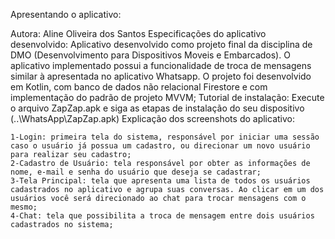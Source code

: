 Apresentando o aplicativo: 

Autora: Aline Oliveira dos Santos
Especificações do aplicativo desenvolvido: Aplicativo desenvolvido como projeto final da disciplina de DMO (Desenvolvimento para Dispositivos Moveis e Embarcados). O aplicativo implementado possui a funcionalidade de troca de mensagens similar à apresentada no aplicativo Whatsapp. O projeto foi desenvolvido em Kotlin, com banco de dados não relacional Firestore e com implementação do padrão de projeto MVVM;
Tutorial de instalação: Execute o arquivo ZapZap.apk e siga as etapas de instalação do seu dispositivo (..\WhatsApp\ZapZap.apk)
Explicação dos screenshots do aplicativo:

	1-Login: primeira tela do sistema, responsável por iniciar uma sessão caso o usuário já possua um cadastro, ou direcionar um novo usuário para realizar seu cadastro;
	2-Cadastro de Usuário: tela responsável por obter as informações de nome, e-mail e senha do usuário que deseja se cadastrar; 
	3-Tela Principal: tela que apresenta uma lista de todos os usuários cadastrados no aplicativo e agrupa suas conversas. Ao clicar em um dos usuários você será direcionado ao chat para trocar mensagens com o mesmo;
	4-Chat: tela que possibilita a troca de mensagem entre dois usuários cadastrados no sistema;
